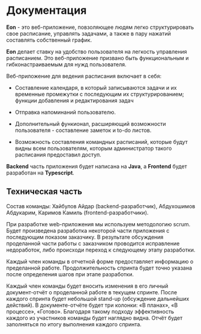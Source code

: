 # Документация
**Eon** - это веб-приложение, повзоляющее людям легко структурировать свое расписание, управлять задачами, а также в пару нажатий составлять собственный график. 

**Eon** делает ставку на удобство пользователя на легкость управления расписанием. Это веб-приложение призвано быть функциональным и гибконастраиваемым для нужд пользователя.

Веб-приложение для ведения расписания включает в себя: 

- Составление календаря, в который записываются задачи и их временные промежутки с последующим их структурированием; функции добавления и редактирования задач

- Отправка напоминаний пользователю.  

- Дополнительный функионал, расширяющий возможности пользователя - составление заметок и to-do листов.

- Возможность составления командных расписаний, которые будут видны всем пользователям, которым администратор такого расписания предоставил доступ.

**Backend** часть приложения будет написана на **Java**, а **Frontend** будет разработан на **Typescript**.

## Техническая часть

Состав команды: Хайбулов Айдар (backend-разработчик), Абдухошимов Абдукарим, Каримов Камиль (frontend-разработчики).

При разработке web-приложения мы используем методологию scrum. Будет произведена разработка некоторой части приложения с последующим показом заказчику. В результате обсуждения проделанной части работы с заказчиком проводится исправление недоработок, либо происходи переход к следующему этапу разработки. 

Каждый член команды в отчетной форме предоставляет информацию о пределанной работе. Продолжительность спринта будет точно указана после определения шагов при этапе разработки.

Каждый член команды будет вносить изменения в его личный документ-отчёт о проделанной работе в текущем спринте. После каждого спринта будет небольшой stand-up (обсуждение дальнейших действий). В документе-отчёте будет три колонки: «В планах», «В процессе», «Готово». Благодаря такому подходу эффективность каждого из участников команды будет наглядно видна. Отчёт будет заполняться по итогу выполнения каждого спринта.

